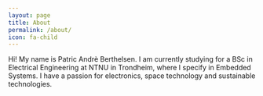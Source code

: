 ```yaml
---
layout: page
title: About
permalink: /about/
icon: fa-child
---
```


Hi! My name is Patric Andrè Berthelsen. I am currently studying for a BSc in Electrical Engineering at NTNU in Trondheim, where I specify in Embedded Systems. I have a passion for electronics, space technology and sustainable technologies.

<!-- <a href="{{- site.github_url -}}" class="icon-b fa-github fa-2x"><span class="label"></span></a> -->
<!-- <br> -->
<!-- <a href="{{- site.linkedin_url -}}" class="icon-b fa-linkedin-in fa-2x"><span class="label"></span></a> -->
<!-- <br> -->
<!-- <a href="{{- site.rss_url -}}" class="fas fa-rss-square fa-2x"><span class="label"></span></a> -->
